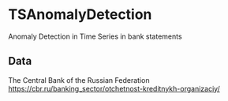 # TSAnomalyDetection
Anomaly Detection in Time Series in bank statements
## Data
The Central Bank of the Russian Federation https://cbr.ru/banking_sector/otchetnost-kreditnykh-organizaciy/
